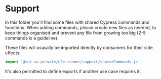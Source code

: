 # Support

In this folder you'll find some files with shared Cypress commands and functions. When adding commands, please create new files as needed, to keep things organised and prevent any file from growing too big (2-5 commands is a guideline).

These files will ususally be imported directly by consumers for their side effects:

```js
import '@oat-sa-private/e2e-runner/support/sharedCommands.js';
```

It's also permitted to define exports if another use case requires it.

